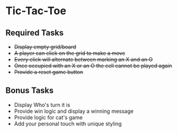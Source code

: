 # Tic-Tac-Toe

## Required Tasks
+ ~~Display empty grid/board~~
+ ~~A player can click on the grid to make a move~~
+ ~~Every click will alternate between marking an X and an O~~
+ ~~Once occupied with an X or an O the cell cannot be played again~~
+ ~~Provide a reset game button~~

## Bonus Tasks
+ Display Who's turn it is
+ Provide win logic and display a winning message
+ Provide logic for cat's game
+ Add your personal touch with unique styling
    